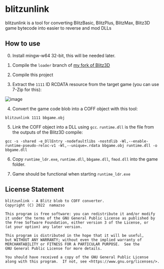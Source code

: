 # blitzunlink

blitzunlink is a tool for converting BlitzBasic, BlitzPlus, BlitzMax, Blitz3D game bytecode into easier to reverse and mod DLLs

## How to use

0. Install mingw-w64 32-bit, this will be needed later.

1. Compile the `loader` branch of [my fork of Blitz3D](https://github.com/namazso/blitz3d_msvc2017)

2. Compile this project

3. Extract the `1111` ID RCDATA resource from the target game (you can use 7-Zip for this):

![image](https://user-images.githubusercontent.com/8676443/149443161-1e3e6e29-df5d-4a84-a235-55d992eae47b.png)

4. Convert the game code blob into a COFF object with this tool:

```
blitzunlink 1111 bbgame.obj
```

5. Link the COFF object into a DLL using `gcc`. `runtime.dll` is the file from the outputs of the Blitz3D compile:

```
gcc -s -shared -e_DllEntry -nodefaultlibs -nostdlib -Wl,--enable-runtime-pseudo-reloc-v1 -Wl,--unique=.rdata bbgame.obj runtime.dll -o bbgame.dll
```

6. Copy `runtime_ldr.exe`, `runtime.dll`, `bbgame.dll`, `fmod.dll` into the game folder.

7. Game should be functional when starting `runtime_ldr.exe`

## License Statement

	blitzunlink - A Blitz blob to COFF converter.
	Copyright (C) 2022  namazso
	
	This program is free software: you can redistribute it and/or modify
	it under the terms of the GNU General Public License as published by
	the Free Software Foundation, either version 3 of the License, or
	(at your option) any later version.
	
	This program is distributed in the hope that it will be useful,
	but WITHOUT ANY WARRANTY; without even the implied warranty of
	MERCHANTABILITY or FITNESS FOR A PARTICULAR PURPOSE.  See the
	GNU General Public License for more details.
	
	You should have received a copy of the GNU General Public License
	along with this program.  If not, see <https://www.gnu.org/licenses/>.
